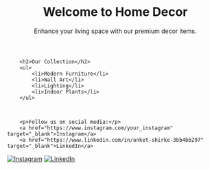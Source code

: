 <!DOCTYPE html>
<html lang="en">
<head>
    <meta charset="UTF-8">
    <meta name="viewport" content="width=device-width, initial-scale=1.0">
    <title>Home Decor</title>
</head>
<body>
    <header>
        <h1>Welcome to Home Decor</h1>
        <p>Enhance your living space with our premium decor items.</p>
    </header>
    
 
        <h2>Our Collection</h2>
        <ul>
            <li>Modern Furniture</li>
            <li>Wall Art</li>
            <li>Lighting</li>
            <li>Indoor Plants</li>
        </ul>

    

        <p>Follow us on social media:</p>
        <a href="https://www.instagram.com/your_instagram" target="_blank">Instagram</a>
        <a href="https://www.linkedin.com/in/anket-shirke-3bb4bb297" target="_blank">LinkedIn</a>
  
</body>
</html>



[![Instagram](https://img.shields.io/badge/Instagram-%23E4405F.svg?logo=Instagram&logoColor=white)]() [![LinkedIn](https://img.shields.io/badge/LinkedIn-%230077B5.svg?logo=linkedin&logoColor=white)](https://linkedin.com/in/https://www.linkedin.com/in/anket-shirke-3bb4bb297) 



